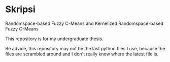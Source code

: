 # Skripsi
Randomspace-based Fuzzy C-Means and Kernelized Randomspace-based Fuzzy C-Means

This repository is for my undergraduate thesis.

Be advice, this repository may not be the last python files I use, because the files are scrambled around and I don't really know where the latest file is.
